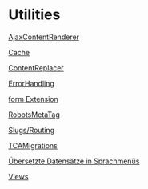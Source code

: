 Utilities
=========

[AjaxContentRenderer](AjaxContentRenderer/Index.md)

[Cache](Cache/Index.md)

[ContentReplacer](ContentReplacer/Index.md)

[ErrorHandling](ErrorHandling/Index.md)

[form Extension](Forms/Index.md)

[RobotsMetaTag](RobotsMetaTag/Index.md)

[Slugs/Routing](Slugs/Index.md)

[TCAMigrations](TCAMigrations/Index.md)

[Übersetzte Datensätze in Sprachmenüs](TranslatedRecords/Index.md)

[Views](Views/Index.md)
